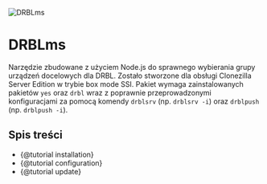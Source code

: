 
![DRBLms](logo.svg)

# DRBLms
Narzędzie zbudowane z użyciem Node.js do sprawnego wybierania grupy urządzeń docelowych dla DRBL. Zostało stworzone dla obsługi Clonezilla Server Edition w trybie box mode SSI. Pakiet wymaga zainstalowanych pakietów `yes` oraz `drbl` wraz z poprawnie przeprowadzonymi konfiguracjami za pomocą komendy `drblsrv` (np. `drblsrv -i`) oraz `drblpush` (np. `drblpush -i`).

## Spis treści
* {@tutorial installation}
* {@tutorial configuration}
* {@tutorial update}
